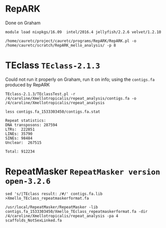 # RepARK

Done on Graham

```
module load nixpkgs/16.09  intel/2016.4 jellyfish/2.2.6 velvet/1.2.10

/home/cauretc/project/cauretc/programs/RepARK/RepARK.pl -o /home/cauretc/scratch/RepARK_mello_analysis/ -p 8
```

# TEclass `TEclass-2.1.3`

Could not run it properly on Graham, run it on info; using the `contigs.fa` produced by RepARK

```
TEclass-2.1.3/TEclassTest.pl -r /4/caroline/Xmellotropicalis/repeat_analysis/contigs.fa -o /4/caroline/Xmellotropicalis/repeat_analysis 
```

```
less contigs.fa_1533303450/contigs.fa.stat

Repeat statistics:
DNA transposons: 287594
LTRs:  222851
LINEs: 35790
SINEs: 98484
Unclear:  267515

Total: 912234
```

# RepeatMasker `RepeatMasker version open-3.2.6`

```
sed 's/|TEclass result: /#/' contigs.fa.lib >Xmello_TEclass_repeatmaskerformat.fa
```
```
/usr/local/RepeatMasker/RepeatMasker -lib contigs.fa_1533303450/Xmello_TEclass_repeatmaskerformat.fa -dir /4/caroline/Xmellotropicalis/repeat_analysis -pa 4 scaffolds_NotSexLinked.fa
```
